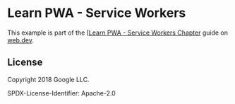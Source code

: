 # Learn PWA - Service Workers

This example is part of the [[Learn PWA - Service Workers Chapter](link/to/article) guide on [web.dev](https://web.dev).

## License

Copyright 2018 Google LLC.

SPDX-License-Identifier: Apache-2.0